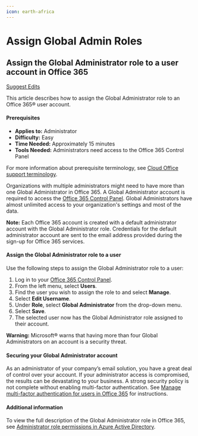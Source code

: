 ```yaml
---
icon: earth-africa
---
```


# Assign Global Admin Roles

## Assign the Global Administrator role to a user account in Office 365

[Suggest Edits](https://docs.rackspace.com/edit/assign-global-admin-role-office-365)

This article describes how to assign the Global Administrator role to an Office 365® user account.

#### Prerequisites

* **Applies to:** Administrator
* **Difficulty:** Easy
* **Time Needed:** Approximately 15 minutes
* **Tools Needed:** Administrators need access to the Office 365 Control Panel

For more information about prerequisite terminology, see [Cloud Office support terminology](https://docs.rackspace.com/support/how-to/cloud-office-support-terminology).

Organizations with multiple administrators might need to have more than one Global Administrator in Office 365. A Global Administrator account is required to access the [Office 365 Control Panel](https://manage365.rackspace.com/). Global Administrators have almost unlimited access to your organization's settings and most of the data.

**Note:** Each Office 365 account is created with a default administrator account with the Global Administrator role. Credentials for the default administrator account are sent to the email address provided during the sign-up for Office 365 services.

#### Assign the Global Administrator role to a user

Use the following steps to assign the Global Administrator role to a user:

1. Log in to your [Office 365 Control Panel](https://manage365.rackspace.com/).
2. From the left menu, select **Users**.
3. Find the user you wish to assign the role to and select **Manage**.
4. Select **Edit Username**.
5. Under **Role**, select **Global Administrator** from the drop-down menu.
6. Select **Save**.
7. The selected user now has the Global Administrator role assigned to their account.

**Warning:** Microsoft® warns that having more than four Global Administrators on an account is a security threat.

#### Securing your Global Administrator account

As an administrator of your company’s email solution, you have a great deal of control over your account. If your administrator access is compromised, the results can be devastating to your business. A strong security policy is not complete without enabling multi-factor authentication. See [Manage multi-factor authentication for users in Office 365](https://docs.rackspace.com/support/how-to/manage-multi-factor-authentication-for-users-in-office-365) for instructions.

#### Additional information

To view the full description of the Global Administrator role in Office 365, see [Administrator role permissions in Azure Active Directory](https://docs.microsoft.com/en-us/azure/active-directory/users-groups-roles/directory-assign-admin-roles#global-administrator--company-administrator).
